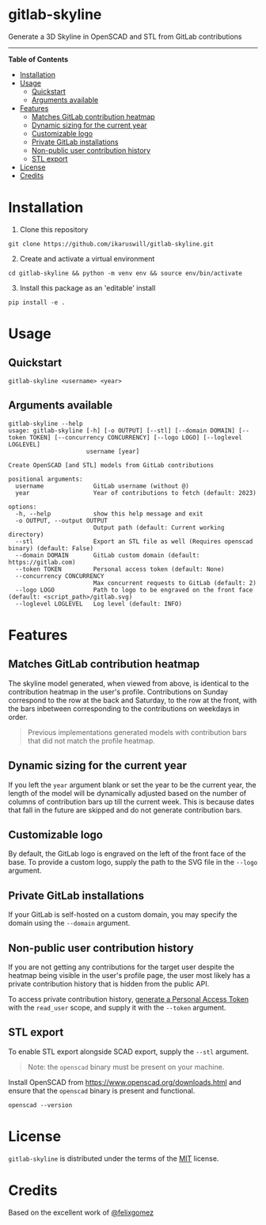 # gitlab-skyline <!-- omit from toc -->
Generate a 3D Skyline in OpenSCAD and STL from GitLab contributions

<!-- [![PyPI - Version](https://img.shields.io/pypi/v/gitlab-skyline.svg)](https://pypi.org/project/gitlab-skyline)
[![PyPI - Python Version](https://img.shields.io/pypi/pyversions/gitlab-skyline.svg)](https://pypi.org/project/gitlab-skyline) -->

-----

**Table of Contents**

- [Installation](#installation)
- [Usage](#usage)
  - [Quickstart](#quickstart)
  - [Arguments available](#arguments-available)
- [Features](#features)
  - [Matches GitLab contribution heatmap](#matches-gitlab-contribution-heatmap)
  - [Dynamic sizing for the current year](#dynamic-sizing-for-the-current-year)
  - [Customizable logo](#customizable-logo)
  - [Private GitLab installations](#private-gitlab-installations)
  - [Non-public user contribution history](#non-public-user-contribution-history)
  - [STL export](#stl-export)
- [License](#license)
- [Credits](#credits)

# Installation
1. Clone this repository
```
git clone https://github.com/ikaruswill/gitlab-skyline.git
```
2. Create and activate a virtual environment
```
cd gitlab-skyline && python -m venv env && source env/bin/activate
```
3. Install this package as an 'editable' install
```
pip install -e .
```
# Usage

## Quickstart
```
gitlab-skyline <username> <year>
```

## Arguments available
```
gitlab-skyline --help
usage: gitlab-skyline [-h] [-o OUTPUT] [--stl] [--domain DOMAIN] [--token TOKEN] [--concurrency CONCURRENCY] [--logo LOGO] [--loglevel LOGLEVEL]
                      username [year]

Create OpenSCAD [and STL] models from GitLab contributions

positional arguments:
  username              GitLab username (without @)
  year                  Year of contributions to fetch (default: 2023)

options:
  -h, --help            show this help message and exit
  -o OUTPUT, --output OUTPUT
                        Output path (default: Current working directory)
  --stl                 Export an STL file as well (Requires openscad binary) (default: False)
  --domain DOMAIN       GitLab custom domain (default: https://gitlab.com)
  --token TOKEN         Personal access token (default: None)
  --concurrency CONCURRENCY
                        Max concurrent requests to GitLab (default: 2)
  --logo LOGO           Path to logo to be engraved on the front face (default: <script_path>/gitlab.svg)
  --loglevel LOGLEVEL   Log level (default: INFO)
```

# Features
## Matches GitLab contribution heatmap
The skyline model generated, when viewed from above, is identical to the contribution heatmap in the user's profile. Contributions on Sunday correspond to the row at the back and Saturday, to the row at the front, with the bars inbetween corresponding to the contributions on weekdays in order.

>Previous implementations generated models with contribution bars that did not match the profile heatmap.
## Dynamic sizing for the current year
If you left the `year` argument blank or set the year to be the current year, the length of the model will be dynamically adjusted based on the number of columns of contribution bars up till the current week. This is because dates that fall in the future are skipped and do not generate contribution bars.
## Customizable logo
By default, the GitLab logo is engraved on the left of the front face of the base.
 To provide a custom logo, supply the path to the SVG file in the `--logo` argument.
## Private GitLab installations
If your GitLab is self-hosted on a custom domain, you may specify the domain using the `--domain` argument.
## Non-public user contribution history
If you are not getting any contributions for the target user despite the heatmap being visible in the user's profile page, the user most likely has a private contribution history that is hidden from the public API.

To access private contribution history, [generate a Personal Access Token](https://docs.gitlab.com/ee/user/profile/personal_access_tokens.html#create-a-personal-access-token) with the `read_user` scope, and supply it with the `--token` argument. 
## STL export
To enable STL export alongside SCAD export, supply the `--stl` argument. 

> Note: the `openscad` binary must be present on your machine.

Install OpenSCAD from https://www.openscad.org/downloads.html and ensure that the `openscad` binary is present and functional.
```
openscad --version
```
# License

`gitlab-skyline` is distributed under the terms of the [MIT](https://spdx.org/licenses/MIT.html) license.

# Credits
Based on the excellent work of [@felixgomez](https://github.com/felixgomez/gitlab-skyline)